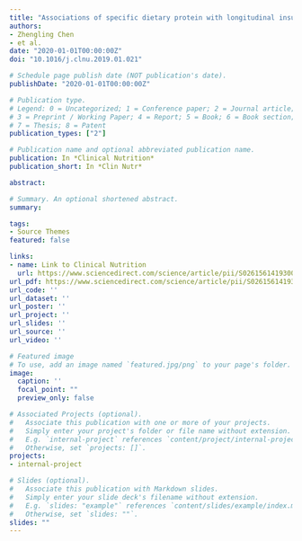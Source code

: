 ```yaml
---
title: "Associations of specific dietary protein with longitudinal insulin resistance, prediabetes and type 2 diabetes: The Rotterdam Study"
authors:
- Zhengling Chen
- et al.
date: "2020-01-01T00:00:00Z"
doi: "10.1016/j.clnu.2019.01.021"

# Schedule page publish date (NOT publication's date).
publishDate: "2020-01-01T00:00:00Z"

# Publication type.
# Legend: 0 = Uncategorized; 1 = Conference paper; 2 = Journal article;
# 3 = Preprint / Working Paper; 4 = Report; 5 = Book; 6 = Book section;
# 7 = Thesis; 8 = Patent
publication_types: ["2"]

# Publication name and optional abbreviated publication name.
publication: In *Clinical Nutrition*
publication_short: In *Clin Nutr*

abstract: 

# Summary. An optional shortened abstract.
summary: 

tags:
- Source Themes
featured: false

links:
- name: Link to Clinical Nutrition
  url: https://www.sciencedirect.com/science/article/pii/S0261561419300408
url_pdf: https://www.sciencedirect.com/science/article/pii/S0261561419300408/pdfft?md5=05609b647187c1c16a4f240258f6abe8&pid=1-s2.0-S0261561419300408-main.pdf
url_code: ''
url_dataset: ''
url_poster: ''
url_project: ''
url_slides: ''
url_source: ''
url_video: ''

# Featured image
# To use, add an image named `featured.jpg/png` to your page's folder. 
image:
  caption: ''
  focal_point: ""
  preview_only: false

# Associated Projects (optional).
#   Associate this publication with one or more of your projects.
#   Simply enter your project's folder or file name without extension.
#   E.g. `internal-project` references `content/project/internal-project/index.md`.
#   Otherwise, set `projects: []`.
projects:
- internal-project

# Slides (optional).
#   Associate this publication with Markdown slides.
#   Simply enter your slide deck's filename without extension.
#   E.g. `slides: "example"` references `content/slides/example/index.md`.
#   Otherwise, set `slides: ""`.
slides: ""
---
```

